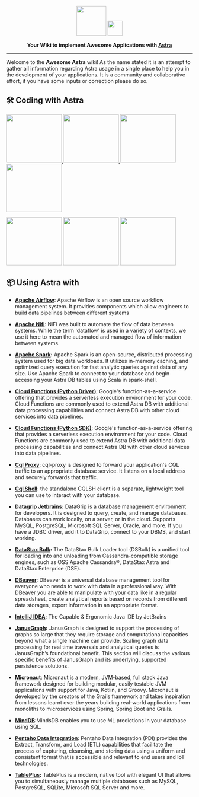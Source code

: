 
<p align="center">
<img src="https://raw.githubusercontent.com/datastaxdevs/awesome-astra/main/astra/img/logo-awesome.png" height="80px"/>
<img src="https://raw.githubusercontent.com/datastaxdevs/awesome-astra/main/astra/img/logo-astra.png" height="40px"/>
</p>
<p align="center">
 <b>Your Wiki to implement Awesome Applications with <a href="astra.datastax.com">Astra</a></b>
</p>

----

<p>
Welcome to the <b>Awesome Astra</b> wiki! As the name stated it is an attempt to gather all information regarding Astra usage in a single place to help you in the development of your applications. It is a community and collaborative effort, if you have some inputs or correction please do so.
</p>

<h2> 🛠️ Coding with Astra</h2>

<a href="https://github.com/datastaxdevs/awesome-astra/wiki/Coding-with-Java">
<img src="https://github.com/datastaxdevs/awesome-astra/blob/main/_img/logo-java.png?raw=true" height="130px" width="150px"/>
</a>
<a href="https://github.com/datastaxdevs/awesome-astra/wiki/Coding-with-Javascript">
<img src="https://github.com/datastaxdevs/awesome-astra/blob/main/_img/logo-javascript.png?raw=true" height="130px" width="150px"/>
</a>
<a href="https://github.com/datastaxdevs/awesome-astra/wiki/Coding-with-Python">
<img src="https://github.com/datastaxdevs/awesome-astra/blob/main/_img/logo-python.png?raw=true" height="130px" width="150px"/>
</a>
<a href="https://github.com/datastaxdevs/awesome-astra/wiki/Coding-with-Go">
<img src="https://github.com/datastaxdevs/awesome-astra/blob/main/_img/logo-go.png?raw=true" height="130px" width="150px"/>
</a>

<p>
<a href="https://github.com/datastaxdevs/awesome-astra/wiki/Coding-with-Scala">
<img src="https://github.com/datastaxdevs/awesome-astra/blob/main/_img/logo-scala.png?raw=true" height="130px" width="150px"/>
</a>
<a href="https://github.com/datastaxdevs/awesome-astra/wiki/Coding-with-Rust">
<img src="https://github.com/datastaxdevs/awesome-astra/blob/main/_img/logo-rust.png?raw=true" height="130px" width="150px"/>
</a>
<a href="https://github.com/datastaxdevs/awesome-astra/wiki/Coding-with-CSharp">
<img src="https://github.com/datastaxdevs/awesome-astra/blob/main/_img/logo-csharp.png?raw=true" height="130px" width="150px"/>
</a>

<h2> 📦 Using Astra with </h2>

- **[Apache Airflow](https://github.com/datastaxdevs/awesome-astra/wiki/Using-Airflow-with-Astra)**: Apache Airflow is an open source workflow management system. It provides components which allow engineers to build data pipelines between different systems

- **[Apache Nifi](https://github.com/datastaxdevs/awesome-astra/wiki/Using-Apache-Nifi-with-Astra)**: NiFi was built to automate the flow of data between systems. While the term 'dataflow' is used in a variety of contexts, we use it here to mean the automated and managed flow of information between systems.

- **[Apache Spark](https://github.com/datastaxdevs/awesome-astra/wiki/Apache-Spark-Integration):** Apache Spark is an open-source, distributed processing system used for big data workloads. It utilizes in-memory caching, and optimized query execution for fast analytic queries against data of any size. Use Apache Spark to connect to your database and begin accessing your Astra DB tables using Scala in spark-shell.

- **[Cloud Functions (Python Driver)](https://github.com/datastaxdevs/awesome-astra/wiki/Cloud-Functions-(Python-Driver))**: Google's function-as-a-service offering that provides a serverless execution environment for your code. Cloud Functions are commonly used to extend Astra DB with additional data processing capabilities and connect Astra DB with other cloud services into data pipelines.

- **[Cloud Functions (Python SDK)](https://github.com/datastaxdevs/awesome-astra/wiki/Cloud-Functions-(Python-SDK))**: Google's function-as-a-service offering that provides a serverless execution environment for your code. Cloud Functions are commonly used to extend Astra DB with additional data processing capabilities and connect Astra DB with other cloud services into data pipelines.

- **[Cql Proxy](https://github.com/datastaxdevs/awesome-astra/wiki/CQL-Proxy)**: cql-proxy is designed to forward your application's CQL traffic to an appropriate database service. It listens on a local address and securely forwards that traffic. 

- **[Cql Shell](https://github.com/datastaxdevs/awesome-astra/wiki/Cql-Shell)**: the standalone CQLSH client is a separate, lightweight tool you can use to interact with your database.

- **[Datagrip Jetbrains](https://github.com/datastaxdevs/awesome-astra/wiki/Using-Datagrip-With-Astra):** DataGrip is a database management environment for developers. It is designed to query, create, and manage databases. Databases can work locally, on a server, or in the cloud. Supports MySQL, PostgreSQL, Microsoft SQL Server, Oracle, and more. If you have a JDBC driver, add it to DataGrip, connect to your DBMS, and start working.

- **[DataStax Bulk](https://github.com/datastaxdevs/awesome-astra/wiki/Using-DSBulk-with-Astra):** The DataStax Bulk Loader tool (DSBulk) is a unified tool for loading into and unloading from Cassandra-compatible storage engines, such as OSS Apache Cassandra®, DataStax Astra and DataStax Enterprise (DSE).

- **[DBeaver](https://github.com/datastaxdevs/awesome-astra/wiki/DBeaver)**: DBeaver is a universal database management tool for everyone who needs to work with data in a professional way. With DBeaver you are able to manipulate with your data like in a regular spreadsheet, create analytical reports based on records from different data storages, export information in an appropriate format.

- **[IntelliJ IDEA](https://github.com/datastaxdevs/awesome-astra/wiki/IDE-Intellij-Plugin)**: The Capable & Ergonomic Java IDE by JetBrains

- **[JanusGraph](https://github.com/datastaxdevs/awesome-astra/wiki/JanusGraph):** JanusGraph is designed to support the processing of graphs so large that they require storage and computational capacities beyond what a single machine can provide. Scaling graph data processing for real time traversals and analytical queries is JanusGraph’s foundational benefit. This section will discuss the various specific benefits of JanusGraph and its underlying, supported persistence solutions.

- **[Micronaut](https://github.com/datastaxdevs/awesome-astra/wiki/Framework-Micronaut)**: Micronaut is a modern, JVM-based, full stack Java framework designed for building modular, easily testable JVM applications with support for Java, Kotlin, and Groovy. Micronaut is developed by the creators of the Grails framework and takes inspiration from lessons learnt over the years building real-world applications from monoliths to microservices using Spring, Spring Boot and Grails.

- **[MindDB](https://github.com/datastaxdevs/awesome-astra/wiki/Using-MindDB-with-Astra)**:MindsDB enables you to use ML predictions in your database using SQL.

- **[Pentaho Data Integration](https://github.com/datastaxdevs/awesome-astra/wiki/Pentaho-Data-Integration)**: Pentaho Data Integration (PDI) provides the Extract, Transform, and Load (ETL) capabilities that facilitate the process of capturing, cleansing, and storing data using a uniform and consistent format that is accessible and relevant to end users and IoT technologies.

- **[TablePlus](https://github.com/datastaxdevs/awesome-astra/wiki/TablePlus):** TablePlus is a modern, native tool with elegant UI that allows you to simultaneously manage multiple databases such as MySQL, PostgreSQL, SQLite, Microsoft SQL Server and more.


